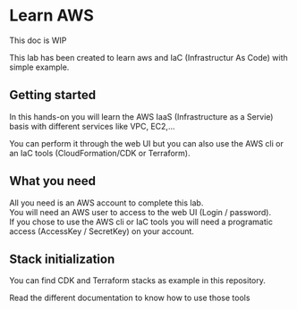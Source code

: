 # Learn AWS

This doc is WIP

This lab has been created to learn aws and IaC (Infrastructur As Code) with simple example.

## Getting started

In this hands-on you will learn the AWS IaaS (Infrastructure as a Servie) basis with different services like VPC, EC2,...  

You can perform it through the web UI but you can also use the AWS cli or an IaC tools (CloudFormation/CDK or Terraform).

## What you need

All you need is an AWS account to complete this lab.  
You will need an AWS user to access to the web UI  (Login / password).  
If you chose to use the AWS cli or IaC tools you will need a programatic access (AccessKey / SecretKey) on your account.

## Stack initialization

You can find CDK and Terraform stacks as example in this repository.

Read the different documentation to know how to use those tools
